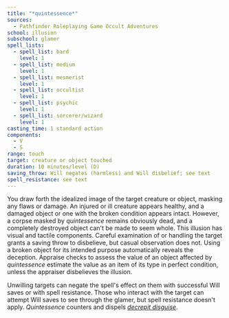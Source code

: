 ```yaml
---
title: "*quintessence*"
sources:
  - Pathfinder Roleplaying Game Occult Adventures
school: illusion
subschool: glamer
spell_lists:
  - spell_list: bard
    level: 1
  - spell_list: medium
    level: 1
  - spell_list: mesmerist
    level: 1
  - spell_list: occultist
    level: 1
  - spell_list: psychic
    level: 1
  - spell_list: sorcerer/wizard
    level: 1
casting_time: 1 standard action
components:
  - V
  - S
range: touch
target: creature or object touched
duration: 10 minutes/level (D)
saving_throw: Will negates (harmless) and Will disbelief; see text
spell_resistance: see text
---
```


You draw forth the idealized image of the target creature or object, masking any flaws or damage. An injured or ill creature appears healthy, and a damaged object or one with the broken condition appears intact. However, a corpse masked by *quintessence* remains obviously dead, and a completely destroyed object can't be made to seem whole. This illusion has visual and tactile components. Careful examination of or handling the target grants a saving throw to disbelieve, but casual observation does not. Using a broken object for its intended purpose automatically reveals the deception. Appraise checks to assess the value of an object affected by *quintessence* estimate the value as an item of its type in perfect condition, unless the appraiser disbelieves the illusion.

Unwilling targets can negate the spell's effect on them with successful Will saves or with spell resistance. Those who interact with the target can attempt Will saves to see through the glamer, but spell resistance doesn't apply. *Quintessence* counters and dispels [*decrepit disguise*](/spells/decrepit-disguise/).
